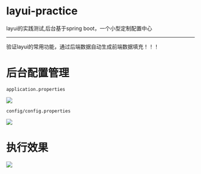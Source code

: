 # layui-practice
layui的实践测试,后台基于spring boot，一个小型定制配置中心

--- 
验证layui的常用功能，通过后端数据自动生成前端数据填充！！！

# 后台配置管理
	application.properties
![](https://i.imgur.com/gw05W9Y.jpg)

	config/config.properties
![](https://i.imgur.com/53w0GED.jpg)

# 执行效果
![](https://i.imgur.com/h6H3xiW.gif)